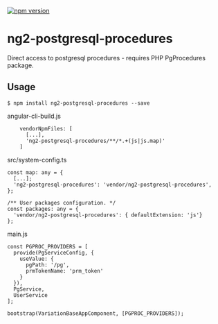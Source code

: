 [![npm version](https://badge.fury.io/js/ng2-postgresql-procedures.svg)](https://badge.fury.io/js/ng2-postgresql-procedures)

# ng2-postgresql-procedures

Direct access to postgresql procedures - requires PHP PgProcedures package.

## Usage

```
$ npm install ng2-postgresql-procedures --save
```

angular-cli-build.js
```
    vendorNpmFiles: [
      [...],
      'ng2-postgresql-procedures/**/*.+(js|js.map)'
    ]
```

src/system-config.ts
```
const map: any = {
  [...];
  'ng2-postgresql-procedures': 'vendor/ng2-postgresql-procedures',
};

/** User packages configuration. */
const packages: any = {
  'vendor/ng2-postgresql-procedures': { defaultExtension: 'js'}
};

```

main.js
```
const PGPROC_PROVIDERS = [
  provide(PgServiceConfig, {
    useValue: {
      pgPath: '/pg',
      prmTokenName: 'prm_token'
    }
  }),
  PgService,
  UserService
];

bootstrap(VariationBaseAppComponent, [PGPROC_PROVIDERS]);
```
